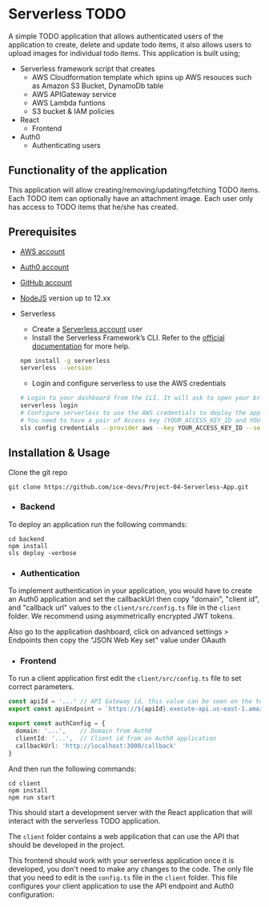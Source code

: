 # Serverless TODO

A simple TODO application that allows authenticated users of the application to create, delete and update todo items, it also allows users to upload images for individual todo items. This application is built using;
- Serverless framework script that creates
  - AWS Cloudformation template which spins up AWS resouces such as Amazon S3 Bucket, DynamoDb table
  - AWS APIGateway service
  - AWS Lambda funtions
  - S3 bucket & IAM policies  
- React 
  -  Frontend
- Auth0
  - Authenticating users

## Functionality of the application

This application will allow creating/removing/updating/fetching TODO items. Each TODO item can optionally have an attachment image. Each user only has access to TODO items that he/she has created.

## Prerequisites

* <a href="https://aws.amazon.com/" target="_blank">AWS account</a>
* <a href="https://manage.auth0.com/" target="_blank">Auth0 account</a>
* <a href="https://github.com" target="_blank">GitHub account</a>
* <a href="https://nodejs.org/en/download/package-manager/" target="_blank">NodeJS</a> version up to 12.xx 
* Serverless 
   * Create a <a href="https://dashboard.serverless.com/" target="_blank">Serverless account</a> user
   * Install the Serverless Framework’s CLI. Refer to the <a href="https://www.serverless.com/framework/docs/getting-started/" target="_blank">official documentation</a> for more help.

   ```bash
   npm install -g serverless
   serverless --version
   ```
   * Login and configure serverless to use the AWS credentials 
   ```bash
   # Login to your dashboard from the CLI. It will ask to open your browser and finish the process.
   serverless login
   # Configure serverless to use the AWS credentials to deploy the application
   # You need to have a pair of Access key (YOUR_ACCESS_KEY_ID and YOUR_SECRET_KEY) of an IAM user with Admin access permissions
   sls config credentials --provider aws --key YOUR_ACCESS_KEY_ID --secret YOUR_SECRET_KEY --profile serverless
   ```
## Installation & Usage
Clone the git repo
```
git clone https://github.com/ice-devs/Project-04-Serverless-App.git
```

- ### Backend
To deploy an application run the following commands:
```
cd backend
npm install
sls deploy -verbose
```

- ### Authentication
To implement authentication in your application, you would have to create an Auth0 application and set the callbackUrl then copy "domain", "client id", and "callback url" values to the `client/src/config.ts` file in the `client` folder. We recommend using asymmetrically encrypted JWT tokens.

Also go to the application dashboard, click on advanced settings > Endpoints then copy the "JSON Web Key set" value under OAauth

- ### Frontend
To run a client application first edit the `client/src/config.ts` file to set correct parameters.
```ts
const apiId = '...' // API Gateway id, this value can be seen on the terminal after deploying the backend successfully
export const apiEndpoint = `https://${apiId}.execute-api.us-east-1.amazonaws.com/dev`

export const authConfig = {
  domain: '...',    // Domain from Auth0
  clientId: '...',  // Client id from an Auth0 application
  callbackUrl: 'http://localhost:3000/callback'
}
```
And then run the following commands:
```
cd client
npm install
npm run start
```
This should start a development server with the React application that will interact with the serverless TODO application.

The `client` folder contains a web application that can use the API that should be developed in the project.

This frontend should work with your serverless application once it is developed, you don't need to make any changes to the code. The only file that you need to edit is the `config.ts` file in the `client` folder. This file configures your client application to use the API endpoint and Auth0 configuration:
